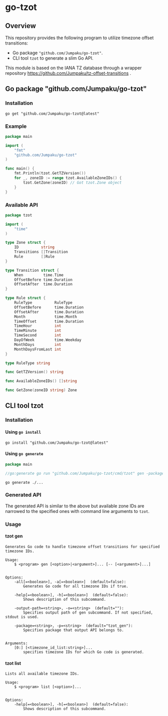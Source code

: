 # go-tzot

## Overview

This repository provides the following program to utilize timezone offset transitions:

- Go package `"github.com/Jumpaku/go-tzot"`.
- CLI tool `tzot` to generate a slim Go API.

This module is based on the IANA TZ database through a wrapper repository https://github.com/Jumpaku/tz-offset-transitions .

## Go package "github.com/Jumpaku/go-tzot"

### Installation

```shell
go get "github.com/Jumpaku/go-tzot@latest"
```

### Example

```go
package main

import (
	"fmt"
	"github.com/Jumpaku/go-tzot"
)

func main() {
	fmt.Println(tzot.GetTZVersion())
	for _, zoneID := range tzot.AvailableZoneIDs() {
		tzot.GetZone(zoneID) // Got tzot.Zone object
	}
}
```

### Available API

```go
package tzot

import (
	"time"
)

type Zone struct {
	ID          string
	Transitions []Transition
	Rule        []Rule
}

type Transition struct {
	When         time.Time
	OffsetBefore time.Duration
	OffsetAfter  time.Duration
}

type Rule struct {
	RuleType          RuleType
	OffsetBefore      time.Duration
	OffsetAfter       time.Duration
	Month             time.Month
	TimeOffset        time.Duration
	TimeHour          int
	TimeMinute        int
	TimeSecond        int
	DayOfWeek         time.Weekday
	MonthDays         int
	MonthDaysFromLast int
}

type RuleType string

func GetTZVersion() string

func AvailableZoneIDs() []string

func GetZone(zoneID string) Zone

```


## CLI tool tzot

### Installation

#### Using `go install`

```shell
go install "github.com/Jumpaku/go-tzot@latest"
```

#### Using `go generate`

```go
package main

//go:generate go run "github.com/Jumpaku/go-tzot/cmd/tzot" gen -package=examples -output-path=tzot.go Asia/Tokyo Pacific/Apia Europe/Zurich Zulu
```

```shell
go generate ./...
```


### Generated API

The generated API is similar to the above but available zone IDs are narrowed to the specified ones with command line arguments to `tzot`.

### Usage

#### tzot gen

```
Generates Go code to handle timezone offset transitions for specified timezone IDs.

Usage:
    $ <program> gen [<option>|<argument>]... [-- [<argument>]...]


Options:
    -all[=<boolean>], -a[=<boolean>]  (default=false):
        Generates Go code for all timezone IDs if true.

    -help[=<boolean>], -h[=<boolean>]  (default=false):
        Shows description of this subcommand.

    -output-path=<string>, -o=<string>  (default=""):
        Specifies output path of gen subcommand. If not specified, stdout is used.

    -package=<string>, -p=<string>  (default="tzot_gen"):
        Specifies package that output API belongs to.


Arguments:
    [0:] [<timezone_id_list:string>]...
        specifies timezone IDs for which Go code is generated.

```

#### tzot list

```
Lists all available timezone IDs.

Usage:
    $ <program> list [<option>]...


Options:
    -help[=<boolean>], -h[=<boolean>]  (default=false):
        Shows description of this subcommand.

```


